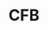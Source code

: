 ---
title: CFB
crosslinks:
- CrootBot
- CFBStreams
- '2013'
- nfl
- reddit_stream
- CollegeBasketball
- rolltide
- xkcd
- '2016'
- the_darnold
- FloridaGators
- Huskers
- place
- meirl
- SubredditSimulator
- ApplyingToCollege
- footballstrategy
- ockytop
- BigXII
- AskReddit
---